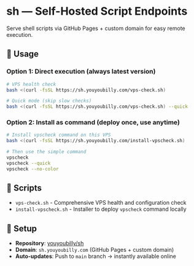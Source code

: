 # sh — Self-Hosted Script Endpoints

Serve shell scripts via GitHub Pages + custom domain for easy remote execution.

## 🚀 Usage

### Option 1: Direct execution (always latest version)
```bash
# VPS health check
bash <(curl -fsSL https://sh.youyoubilly.com/vps-check.sh)

# Quick mode (skip slow checks)
bash <(curl -fsSL https://sh.youyoubilly.com/vps-check.sh) --quick
```

### Option 2: Install as command (deploy once, use anytime)
```bash
# Install vpscheck command on this VPS
bash <(curl -fsSL https://sh.youyoubilly.com/install-vpscheck.sh)

# Then use the simple command
vpscheck
vpscheck --quick
vpscheck --no-color
```

## 📁 Scripts

- `vps-check.sh` - Comprehensive VPS health and configuration check
- `install-vpscheck.sh` - Installer to deploy `vpscheck` command locally

## 🔧 Setup

- **Repository**: [youyoubilly/sh](https://github.com/youyoubilly/sh)
- **Domain**: `sh.youyoubilly.com` (GitHub Pages + custom domain)
- **Auto-updates**: Push to `main` branch → instantly available online